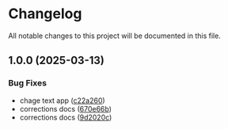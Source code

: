 # Changelog

All notable changes to this project will be documented in this file.

## 1.0.0 (2025-03-13)

### Bug Fixes

* chage text app ([c22a260](https://github.com/DutraGames/projeto-5dsm/commit/c22a260d7977cb4ec118651be497186363d471d5))
* corrections docs ([670e66b](https://github.com/DutraGames/projeto-5dsm/commit/670e66b3c8425525c58d26a521008882309d2b75))
* corrections docs ([9d2020c](https://github.com/DutraGames/projeto-5dsm/commit/9d2020c08c8d7710fb94aaccf2143a5ee71ff1e2))
